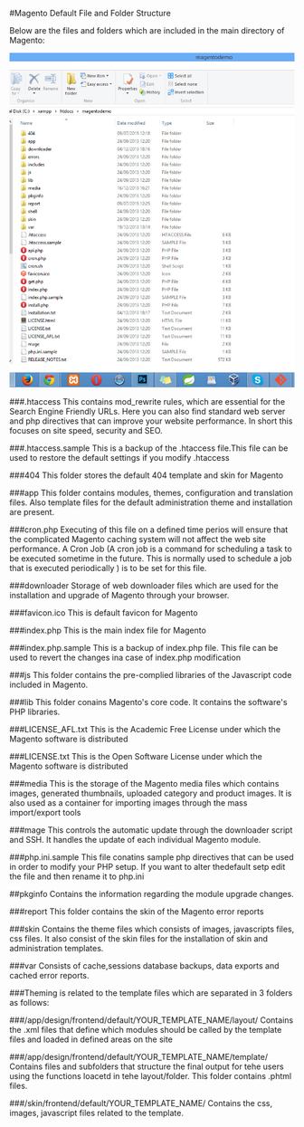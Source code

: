 #Magento Default File and Folder Structure

Below are the files and folders which are included in the main directory of Magento:

![alt tag](/images/Magento-images/mag_folder1.jpg)


###.htaccess
This contains mod_rewrite rules, which are essential for the Search Engine Friendly URLs.
Here you can also find standard web server and php directives that can improve your website performance.
In short this focuses on site speed, security and SEO.

###.htaccess.sample
This is a backup of the .htaccess file.This file can be used to restore the default settings if you modify .htaccess

###404
This folder stores the default 404 template and skin for Magento

###app
This folder contains modules, themes, configuration and translation files. Also template files for the default administration  theme and installation are present.

###cron.php
Executing of this file on a defined time perios will ensure that the complicated Magento caching system will not affect the web site performance. A Cron Job (A cron job is a command for scheduling a task to be executed sometime in the future. This is normally used to schedule a job that is executed periodically ) is to be set for this file.

###downloader
Storage of web downloader files which are used for the installation and upgrade of Magento through your browser.

###favicon.ico
This is default favicon for Magento

###index.php
This is the main index file for Magento

###index.php.sample
This is a backup of index.php file. This file can be used to revert the changes ina case of index.php modification

###js
This folder contains the pre-complied libraries of the Javascript code included in Magento.

###lib
This folder conains Magento's core code. It contains the software's PHP libraries.

###LICENSE_AFL.txt
This is the Academic Free License under which the Magento software is distributed

###LICENSE.txt
This is the Open Software License under which the Magento software is distributed 

###media
This is the storage of the Magento media files which contains images, generated thumbnails, uploaded category and product images. It is also used as a container for importing images through the mass import/export tools

###mage
This controls the automatic update through the downloader script and SSH. It handles the update of each individual Magento module.

###php.ini.sample
This file conatins sample php directives that can be used in order to modify your PHP setup. If you want to alter thedefault setp edit the file and then rename it to php.ini

##pkginfo
Contains the information regarding the module upgrade changes.

###report
This folder contains the skin of the Magento error reports

###skin
Contains the theme files which consists of images, javascripts files, css files. It also consist of the skin files for the installation of skin and administration templates.

###var
Consists of cache,sessions database backups, data exports and cached error reports.

###Theming is related to the template files which are separated in 3 folders as follows:

###/app/design/frontend/default/YOUR_TEMPLATE_NAME/layout/
Contains the .xml files that define which modules should be called by the template files and loaded in defined areas on the site

###/app/design/frontend/default/YOUR_TEMPLATE_NAME/template/
Contains files and subfolders that structure the final output for tehe users using the functions loacetd in tehe layout/folder. This folder contains .phtml files.

###/skin/frontend/default/YOUR_TEMPLATE_NAME/
Contains the css, images, javascript files related to the template.
